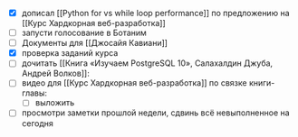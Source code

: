 - [x] дописал [[Python for vs while loop performance]] по предложению на [[Курс Хардкорная веб-разработка]]
- [ ] запусти голосование в Ботаним
- [ ] Документы для [[Джосайя Кавиани]]
- [x] проверка заданий курса
- [ ] дочитать [[Книга «Изучаем PostgreSQL 10», Салахалдин Джуба, Андрей Волков]]:
- [ ] видео для [[Курс Хардкорная веб-разработка]] по связке книги-главы:
	- [ ] выложить
- [ ] просмотри заметки прошлой недели, сдвинь всё невыполненное на сегодня